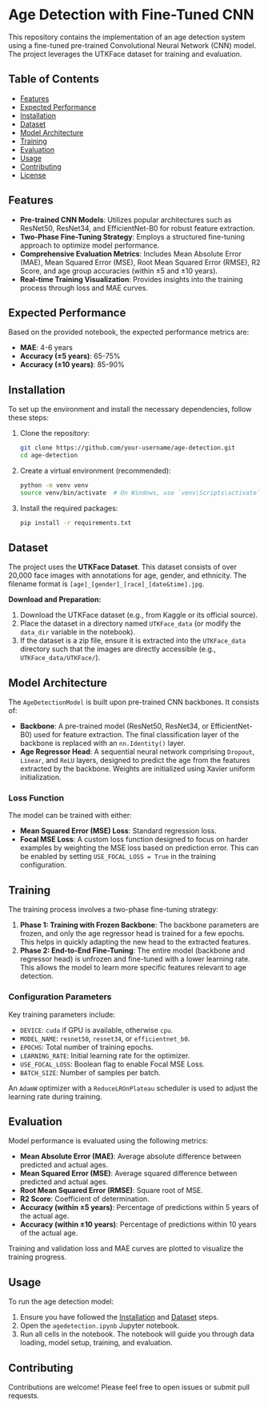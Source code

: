 # Age Detection with Fine-Tuned CNN

This repository contains the implementation of an age detection system using a fine-tuned pre-trained Convolutional Neural Network (CNN) model. The project leverages the UTKFace dataset for training and evaluation.

## Table of Contents

- [Features](#features)
- [Expected Performance](#expected-performance)
- [Installation](#installation)
- [Dataset](#dataset)
- [Model Architecture](#model-architecture)
- [Training](#training)
- [Evaluation](#evaluation)
- [Usage](#usage)
- [Contributing](#contributing)
- [License](#license)

## Features

- **Pre-trained CNN Models**: Utilizes popular architectures such as ResNet50, ResNet34, and EfficientNet-B0 for robust feature extraction.
- **Two-Phase Fine-Tuning Strategy**: Employs a structured fine-tuning approach to optimize model performance.
- **Comprehensive Evaluation Metrics**: Includes Mean Absolute Error (MAE), Mean Squared Error (MSE), Root Mean Squared Error (RMSE), R2 Score, and age group accuracies (within ±5 and ±10 years).
- **Real-time Training Visualization**: Provides insights into the training process through loss and MAE curves.

## Expected Performance

Based on the provided notebook, the expected performance metrics are:

- **MAE**: 4-6 years
- **Accuracy (±5 years)**: 65-75%
- **Accuracy (±10 years)**: 85-90%

## Installation

To set up the environment and install the necessary dependencies, follow these steps:

1. Clone the repository:

   ```bash
   git clone https://github.com/your-username/age-detection.git
   cd age-detection
   ```

2. Create a virtual environment (recommended):

   ```bash
   python -m venv venv
   source venv/bin/activate  # On Windows, use `venv\Scripts\activate`
   ```

3. Install the required packages:

   ```bash
   pip install -r requirements.txt
   ```

## Dataset

The project uses the **UTKFace Dataset**. This dataset consists of over 20,000 face images with annotations for age, gender, and ethnicity. The filename format is `[age]_[gender]_[race]_[date&time].jpg`.

**Download and Preparation:**

1. Download the UTKFace dataset (e.g., from Kaggle or its official source).
2. Place the dataset in a directory named `UTKFace_data` (or modify the `data_dir` variable in the notebook).
3. If the dataset is a zip file, ensure it is extracted into the `UTKFace_data` directory such that the images are directly accessible (e.g., `UTKFace_data/UTKFace/`).

## Model Architecture

The `AgeDetectionModel` is built upon pre-trained CNN backbones. It consists of:

- **Backbone**: A pre-trained model (ResNet50, ResNet34, or EfficientNet-B0) used for feature extraction. The final classification layer of the backbone is replaced with an `nn.Identity()` layer.
- **Age Regressor Head**: A sequential neural network comprising `Dropout`, `Linear`, and `ReLU` layers, designed to predict the age from the features extracted by the backbone. Weights are initialized using Xavier uniform initialization.

### Loss Function

The model can be trained with either:

- **Mean Squared Error (MSE) Loss**: Standard regression loss.
- **Focal MSE Loss**: A custom loss function designed to focus on harder examples by weighting the MSE loss based on prediction error. This can be enabled by setting `USE_FOCAL_LOSS = True` in the training configuration.

## Training

The training process involves a two-phase fine-tuning strategy:

1. **Phase 1: Training with Frozen Backbone**: The backbone parameters are frozen, and only the age regressor head is trained for a few epochs. This helps in quickly adapting the new head to the extracted features.
2. **Phase 2: End-to-End Fine-Tuning**: The entire model (backbone and regressor head) is unfrozen and fine-tuned with a lower learning rate. This allows the model to learn more specific features relevant to age detection.

### Configuration Parameters

Key training parameters include:

- `DEVICE`: `cuda` if GPU is available, otherwise `cpu`.
- `MODEL_NAME`: `resnet50`, `resnet34`, or `efficientnet_b0`.
- `EPOCHS`: Total number of training epochs.
- `LEARNING_RATE`: Initial learning rate for the optimizer.
- `USE_FOCAL_LOSS`: Boolean flag to enable Focal MSE Loss.
- `BATCH_SIZE`: Number of samples per batch.

An `AdamW` optimizer with a `ReduceLROnPlateau` scheduler is used to adjust the learning rate during training.

## Evaluation

Model performance is evaluated using the following metrics:

- **Mean Absolute Error (MAE)**: Average absolute difference between predicted and actual ages.
- **Mean Squared Error (MSE)**: Average squared difference between predicted and actual ages.
- **Root Mean Squared Error (RMSE)**: Square root of MSE.
- **R2 Score**: Coefficient of determination.
- **Accuracy (within ±5 years)**: Percentage of predictions within 5 years of the actual age.
- **Accuracy (within ±10 years)**: Percentage of predictions within 10 years of the actual age.

Training and validation loss and MAE curves are plotted to visualize the training progress.

## Usage

To run the age detection model:

1. Ensure you have followed the [Installation](#installation) and [Dataset](#dataset) steps.
2. Open the `agedetection.ipynb` Jupyter notebook.
3. Run all cells in the notebook. The notebook will guide you through data loading, model setup, training, and evaluation.

## Contributing

Contributions are welcome! Please feel free to open issues or submit pull requests.



